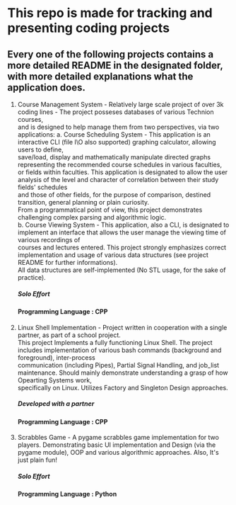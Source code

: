 # This repo is made for tracking and presenting coding projects

## Every one of the following projects contains a more detailed README in the designated folder, with more detailed explanations what the application does. <br />
1. Course Management System - Relatively large scale project of over 3k coding lines - The project posseses databases of various Technion courses,<br />
   and is designed to help manage them from two perspectives, via two applications:
   a. Course Scheduling System - This application is an interactive CLI (file I\O also supported) graphing calculator, allowing users to define,  <br />
   save/load, display and mathematically manipulate directed graphs representing the recommended course schedules in various faculties,  <br />
   or fields within faculties. This application is designated to allow the user analysis of the level and character of correlation between their study fields' schedules  <br />
   and those of other fields, for the purpose of comparison, destined transition, general planning or plain curiosity.  <br />
   From a programmatical point of view, this project demonstrates challenging complex parsing and algorithmic logic.  <br />
   b. Course Viewing System - This application, also a CLI, is designated to implement an interface that allows the user manage the viewing time of various recordings of  <br />
   courses and lectures entered. This project strongly emphasizes correct implementation and usage of various data structures (see project README for further informations). <br />
   All data structures are self-implemented (No STL usage, for the sake of practice).  <br />
   ##### Solo Effort <br />
   #### Programming Language : CPP  <br />
  
 2. Linux Shell Implementation - Project written in cooperation with a single partner, as part of a school project. <br />
    This project Implements a fully functioning Linux Shell. The project includes implementation of various bash commands (background and foreground), inter-process  <br />
    communication (including Pipes), Partial Signal Handling, and job_list maintenance. Should mainly demonstrate understanding a grasp of how Opearting Systems work,  <br />
    specifically on Linux.  Utilizes Factory and Singleton Design approaches. <br />
    ##### Developed with a partner <br />
    #### Programming Language : CPP <br />
   
   
3. Scrabbles Game - A pygame scrabbles game implementation for two players. Demonstrating basic UI implementation and Design (via the pygame module), OOP and various algorithmic      approaches. Also, It's just plain fun!  <br />
   ##### Solo Effort <br />
   #### Programming Language : Python  <br />
   

